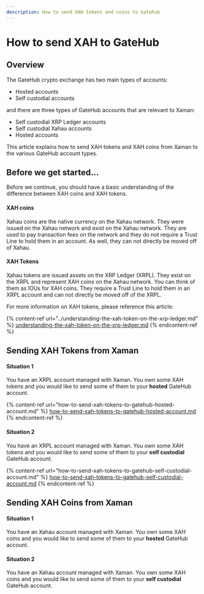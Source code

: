 ```yaml
---
description: How to send XAH tokens and coins to Gatehub
---
```


# How to send XAH to GateHub

## Overview

The GateHub crypto exchange has two main types of accounts:

* Hosted accounts
* Self custodial accounts

and there are three types of GateHub accounts that are relevant to Xaman:

* Self custodial XRP Ledger accounts
* Self custodial Xahau accounts
* Hosted accounts

This article explains how to send XAH tokens and XAH coins from Xaman to the various GateHub account types.

## Before we get started...

Before we continue, you should have a basic understanding of the difference between XAH coins and XAH tokens.

#### XAH coins

Xahau coins are the native currency on the Xahau network. They were issued on the Xahau network and exist on the Xahau network. They are used to pay transaction fees on the network and they do not require a Trust Line to hold them in an account. As well, they can not directly be moved off of Xahau.

#### XAH Tokens

Xahau tokens are issued assets on the XRP Ledger (XRPL).  They exist on the XRPL and represent XAH coins on the Xahau network. You can think of them as IOUs for XAH coins. They require a Trust Line to hold them in an XRPL account and can not directly be moved off of the XRPL.

For more information on XAH tokens, please reference this article:

{% content-ref url="../understanding-the-xah-token-on-the-xrp-ledger.md" %}
[understanding-the-xah-token-on-the-xrp-ledger.md](../understanding-the-xah-token-on-the-xrp-ledger.md)
{% endcontent-ref %}

## Sending XAH Tokens from Xaman

#### Situation 1

You have an XRPL account managed with Xaman. You own some XAH tokens and you would like to send some of them to your **hosted** GateHub account.

{% content-ref url="how-to-send-xah-tokens-to-gatehub-hosted-account.md" %}
[how-to-send-xah-tokens-to-gatehub-hosted-account.md](how-to-send-xah-tokens-to-gatehub-hosted-account.md)
{% endcontent-ref %}

#### Situation 2

You have an XRPL account managed with Xaman. You own some XAH tokens and you would like to send some of them to your **self custodial** GateHub account.

{% content-ref url="how-to-send-xah-tokens-to-gatehub-self-custodial-account.md" %}
[how-to-send-xah-tokens-to-gatehub-self-custodial-account.md](how-to-send-xah-tokens-to-gatehub-self-custodial-account.md)
{% endcontent-ref %}

## Sending XAH Coins from Xaman

#### Situation 1

You have an Xahau account managed with Xaman. You own some XAH coins and you would like to send some of them to your **hosted** GateHub account.

#### Situation 2

You have an Xahau account managed with Xaman. You own some XAH coins and you would like to send some of them to your **self custodial** GateHub account.

